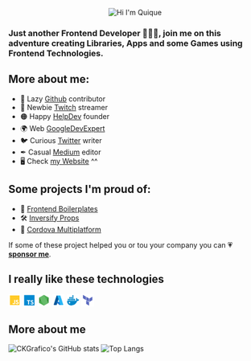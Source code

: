 <p align="center">
  <img src="https://i.imgur.com/JHN0m9r.png" width="1280" title="Hi I'm Quique">
</p>

### Just another Frontend Developer 🤹🏻‍♂️, join me on this adventure creating Libraries, Apps and some Games using Frontend Technologies.

## More about me:

- 🧭 Lazy [Github](https://github.com/CKGrafico) contributor
- 🔮 Newbie [Twitch](https://www.twitch.tv/ckgrafico) streamer
- 🟠 Happy [HelpDev](https://Helpdev.org) founder 
- 🌍 Web [GoogleDevExpert](https://developers.google.com/community/experts)
- 🐦 Curious [Twitter](https://twitter.com/ckgrafico) writer
- ✒ Casual [Medium](https://ckgrafico.medium.com) editor
- 🖥 Check [my Website](https://ckgrafico.com) ^^


## Some projects I'm proud of:

- 🍱 [Frontend Boilerplates](https://github.com/CKGrafico/Frontend-Boilerplates)
- 🛠 [Inversify Props](https://github.com/CKGrafico/inversify-props)
- 🧩 [Cordova Multiplatform](https://github.com/CKGrafico/Cordova-Multiplatform-Template)

If some of these project helped you or tou your company you can 💗 **[sponsor me](https://github.com/sponsors/CKGrafico)**.

## I really like these technologies

<p align="left">
<img src="https://github.com/PKief/vscode-material-icon-theme/blob/master/icons/javascript.svg" alt="JavaScript" width="25" height="25" />
<img src="https://github.com/PKief/vscode-material-icon-theme/blob/master/icons/typescript.svg" alt="TypeScript" width="25" height="25" />
<img src="https://github.com/PKief/vscode-material-icon-theme/blob/master/icons/nodejs_alt.svg" alt="Nodejs" width="25" height="25" />
<img src="https://github.com/PKief/vscode-material-icon-theme/blob/master/icons/azure.svg" alt="Azure" width="25" height="25" />
<img src="https://github.com/PKief/vscode-material-icon-theme/blob/master/icons/docker.svg" alt="Docker" width="25" height="25" />
<img src="https://github.com/PKief/vscode-material-icon-theme/blob/master/icons/terraform.svg" alt="Terraform" width="25" height="25" />
</p>

## More about me

![CKGrafico's GitHub stats](https://github-readme-stats.vercel.app/api?username=ckgrafico&show_icons=true&theme=vue)
![Top Langs](https://github-readme-stats.vercel.app/api/top-langs/?username=ckgrafico&layout=compact)
